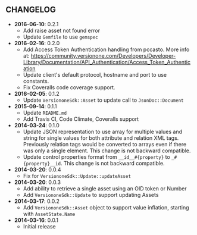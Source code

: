 CHANGELOG
---------
- **2016-06-10**: 0.2.1
  - Add raise asset not found error
  - Update `Gemfile` to use `gemspec`
- **2016-02-16**: 0.2.0
  - Add Access Token Authentication handling from pccasto. More info at: https://community.versionone.com/Developers/Developer-Library/Documentation/API_Authentication/Access_Token_Authentication
  - Update client's default protocol, hostname and port to use constants.
  - Fix Coveralls code coverage support.
- **2016-02-05**: 0.1.2
  - Update `VersiononeSdk::Asset` to update call to `JsonDoc::Document`
- **2015-09-14**: 0.1.1
  - Update `README.md`
  - Add Travis CI, Code Climate, Coveralls support
- **2014-03-24**: 0.1.0
  - Update JSON representation to use array for multiple values and string for single values for both attribute and relation XML tags. Previously relation tags would be converted to arrays even if there was only a single element. This change is not backward compatible.
  - Update control properties format from `__id__#{property}` to `_#{property}__id`. This change is not backward compatible.
- **2014-03-20**: 0.0.4
  - Fix for `VersiononeSdk::Update::updateAsset`
- **2014-03-20**: 0.0.3
  - Add ability to retrieve a single asset using an OID token or Number
  - Add `VersiononeSdk::Update` to support updating Assets
- **2014-03-17**: 0.0.2
  - Add `VersiononeSdk::Asset` object to support value inflation, starting with `AssetState.Name`
- **2014-03-16**: 0.0.1
  - Initial release

